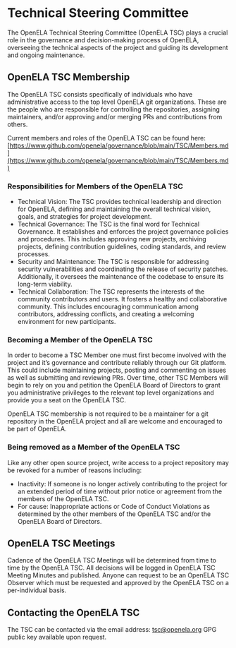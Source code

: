 # Technical Steering Committee

The OpenELA Technical Steering Committee (OpenELA TSC) plays a crucial role in
the governance and decision-making process of OpenELA, overseeing the technical
aspects of the project and guiding its development and ongoing maintenance.

## OpenELA TSC Membership

The OpenELA TSC consists specifically of individuals who have administrative
access to the top level OpenELA git organizations. These are the people who are
responsible for controlling the repositories, assigning maintainers, and/or
approving and/or merging PRs and contributions from others.

Current members and roles of the OpenELA TSC can be found here:
[https://www.github.com/openela/governance/blob/main/TSC/Members.md](https://www.github.com/openela/governance/blob/main/TSC/Members.md)

### Responsibilities for Members of the OpenELA TSC

* Technical Vision: The TSC provides technical leadership and direction for
  OpenELA, defining and maintaining the overall technical vision, goals, and
  strategies for project development.
* Technical Governance: The TSC is the final word for Technical Governance. It
  establishes and enforces the project governance policies and procedures. This
  includes approving new projects, archiving projects, defining contribution
  guidelines, coding standards, and review processes.
* Security and Maintenance: The TSC is responsible for addressing security
  vulnerabilities and coordinating the release of security patches.
  Additionally, it oversees the maintenance of the  codebase to ensure its
  long-term viability.
* Technical Collaboration: The TSC represents the interests of the community
  contributors and users. It fosters a healthy and collaborative community.
  This includes encouraging communication among contributors, addressing
  conflicts, and creating a welcoming environment for new participants.

### Becoming a Member of the OpenELA TSC

In order  to become a TSC Member one must first become involved with the
project and it’s governance and contribute reliably through our Git platform.
This could include maintaining projects, posting and commenting on issues as
well as submitting and reviewing PRs. Over time, other TSC Members will begin
to rely on you and petition the OpenELA Board of Directors to grant you
administrative privileges to the relevant top level organizations and provide
you a seat on the OpenELA TSC.

OpenELA TSC membership is not required to be a maintainer for a git repository
in the OpenELA project and all are welcome and encouraged to be part of
OpenELA.

### Being removed as a Member of the OpenELA TSC

Like any other open source project, write access to a project repository may be
revoked for a number of reasons including:

* Inactivity: If someone is no longer actively contributing to the project for
  an extended period of time without prior notice or agreement from the members
  of the OpenELA TSC.
* For cause: Inappropriate actions or Code of Conduct Violations as determined
  by the other members of the OpenELA TSC and/or the OpenELA Board of
  Directors.

## OpenELA TSC Meetings

Cadence of the OpenELA TSC Meetings will be determined from time to time by the
OpenELA TSC. All decisions will be logged in OpenELA TSC Meeting Minutes and
published. Anyone can request to be an OpenELA TSC Observer which must be
requested and approved by the OpenELA TSC on a per-individual basis.

## Contacting the OpenELA TSC

The TSC can be contacted via the email address: [tsc@openela.org](mailto:tsc@openela.org) 
GPG public key available upon request.

